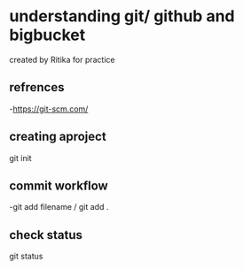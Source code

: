 # understanding git/ github and bigbucket

created by Ritika for practice

## refrences

-https://git-scm.com/

## creating aproject

git init

## commit workflow

-git add filename / git add .

## check status

git status
